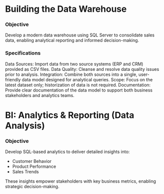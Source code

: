 # **Building the Data Warehouse**

### **Objective**
Develop a modern data warehouse using SQL Server to consolidate sales data, enabling analytical reporting and informed decision-making.

### **Specifications**
Data Sources: Import data from two source systems (ERP and CRM) provided as CSV files.
Data Quality: Cleanse and resolve data quality issues prior to analysis.
Integration: Combine both sources into a single, user-friendly data model designed for analytical queries.
Scope: Focus on the latest dataset only; historization of data is not required.
Documentation: Provide clear documentation of the data model to support both business stakeholders and analytics teams.


# **BI: Analytics & Reporting (Data Analysis)**

### **Objective**
Develop SQL-based analytics to deliver detailed insights into:
 - Customer Behavior
 - Product Performance
 - Sales Trends

These insights empower stakeholders with key business metrics, enabling strategic decision-making.

